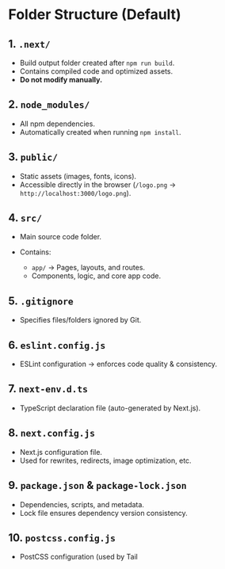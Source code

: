 
# Folder Structure (Default)

## 1. `.next/`

* Build output folder created after `npm run build`.
* Contains compiled code and optimized assets.
* **Do not modify manually.**

## 2. `node_modules/`

* All npm dependencies.
* Automatically created when running `npm install`.

## 3. `public/`

* Static assets (images, fonts, icons).
* Accessible directly in the browser (`/logo.png` → `http://localhost:3000/logo.png`).

## 4. `src/`

* Main source code folder.
* Contains:

  * `app/` → Pages, layouts, and routes.
  * Components, logic, and core app code.

## 5. `.gitignore`

* Specifies files/folders ignored by Git.

## 6. `eslint.config.js`

* ESLint configuration → enforces code quality & consistency.

## 7. `next-env.d.ts`

* TypeScript declaration file (auto-generated by Next.js).

## 8. `next.config.js`

* Next.js configuration file.
* Used for rewrites, redirects, image optimization, etc.

## 9. `package.json` & `package-lock.json`

* Dependencies, scripts, and metadata.
* Lock file ensures dependency version consistency.

## 10. `postcss.config.js`

* PostCSS configuration (used by Tail
